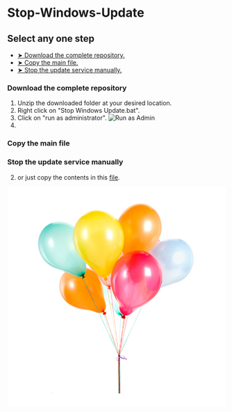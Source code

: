 # Stop-Windows-Update
## Select any one step
* [➤ Download the complete repository.](#download-the-complete-repository)
* [➤ Copy the main file.](#Copy-the-main-file)
* [➤ Stop the update service manually.](#Stop-the-update-service-manually)

### Download the complete repository
1. Unzip the downloaded folder at your desired location.
2. Right click on "Stop Windows Update.bat".
3. Click on "run as administrator".
![Run as Admin](https://github.com/AshleyTuscano/Stop-Windows-Update/blob/main/images/Click_On_Run_as_Admin.jpg)
4. 
### Copy the main file
### Stop the update service manually
2. or just copy the contents in this [file](https://github.com/AshleyTuscano/Stop-Windows-Update/blob/main/Stop%20WIndows%20Update.bat).

![Image of Yaktocat](https://github.com/AshleyTuscano/Stop-Windows-Update/blob/main/images/Ballons.jpg)

